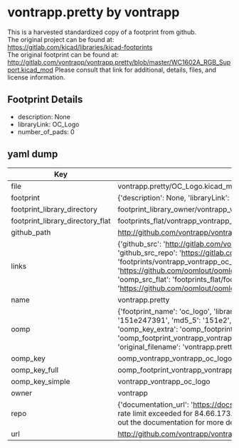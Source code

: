 # vontrapp.pretty by vontrapp  
This is a harvested standardized copy of a footprint from github.  
The original project can be found at:  
https://gitlab.com/kicad/libraries/kicad-footprints  
The original footprint can be found at:
http://gitlab.com/vontrapp/vontrapp.pretty/blob/master/WC1602A_RGB_Support.kicad_mod
Please consult that link for additional, details, files, and license information.  
## Footprint Details
* description: None  
* libraryLink: OC_Logo  
* number_of_pads: 0  
## yaml dump  
| Key | Value |  
| --- | --- |  
| file | vontrapp.pretty/OC_Logo.kicad_mod |  
| footprint | {'description': None, 'libraryLink': 'OC_Logo', 'number_of_pads': 0} |  
| footprint_library_directory | footprint_library_owner/vontrapp_vontrapp.pretty |  
| footprint_library_directory_flat | footprints_flat/vontrapp_vontrapp_oc_logo/working |  
| github_path | http://github.com/vontrapp/vontrapp.pretty/blob/master/OC_Logo.kicad_mod |  
| links | {'github_src': 'http://gitlab.com/vontrapp/vontrapp.pretty/blob/master/WC1602A_RGB_Support.kicad_mod', 'github_src_repo': 'https://gitlab.com/kicad/libraries/kicad-footprints', 'oomp_bot': 'footprints/vontrapp_vontrapp_oc_logo/working', 'oomp_bot_github': 'https://github.com/oomlout/oomlout_oomp_footprint_bot/tree/main/footprints/vontrapp_vontrapp_oc_logo/working', 'oomp_src_flat': 'footprints_flat/footprints_flat/vontrapp_vontrapp_oc_logo/working', 'oomp_src_flat_github': 'https://github.com/oomlout/oomlout_oomp_footprint_src/tree/main/footprints_flat/vontrapp_vontrapp_oc_logo/working'} |  
| name | vontrapp.pretty |  
| oomp | {'footprint_name': 'oc_logo', 'library_name': 'vontrapp', 'md5': '151e24739171396eeee9082aec8cc00d', 'md5_10': '151e247391', 'md5_5': '151e2', 'md5_6': '151e24', 'oomp_key': 'oomp_vontrapp_vontrapp_oc_logo', 'oomp_key_extra': 'oomp_footprint_vontrapp_vontrapp_oc_logo', 'oomp_key_full': 'oomp_footprint_vontrapp_vontrapp_oc_logo_151e24', 'oomp_key_simple': 'vontrapp_vontrapp_oc_logo', 'original_filename': 'vontrapp.pretty/OC_Logo.kicad_mod', 'owner_name': 'vontrapp'} |  
| oomp_key | oomp_vontrapp_vontrapp_oc_logo |  
| oomp_key_full | oomp_footprint_vontrapp_vontrapp_oc_logo |  
| oomp_key_simple | vontrapp_vontrapp_oc_logo |  
| owner | vontrapp |  
| repo | {'documentation_url': 'https://docs.github.com/rest/overview/resources-in-the-rest-api#rate-limiting', 'message': "API rate limit exceeded for 84.66.173.59. (But here's the good news: Authenticated requests get a higher rate limit. Check out the documentation for more details.)"} |  
| url | http://github.com/vontrapp/vontrapp.pretty |  

